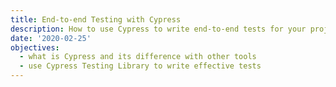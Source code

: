 ```yaml
---
title: End-to-end Testing with Cypress
description: How to use Cypress to write end-to-end tests for your projects
date: '2020-02-25'
objectives:
  - what is Cypress and its difference with other tools
  - use Cypress Testing Library to write effective tests
---
```

